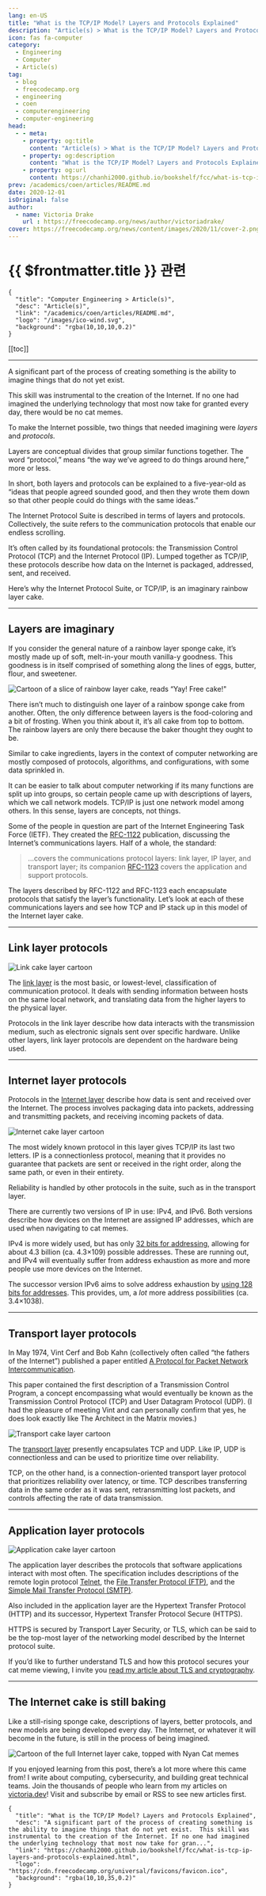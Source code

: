 ```yaml
---
lang: en-US
title: "What is the TCP/IP Model? Layers and Protocols Explained"
description: "Article(s) > What is the TCP/IP Model? Layers and Protocols Explained"
icon: fas fa-computer
category:
  - Engineering
  - Computer
  - Article(s)
tag:
  - blog
  - freecodecamp.org
  - engineering
  - coen
  - computerengineering
  - computer-engineering
head:
  - - meta:
    - property: og:title
      content: "Article(s) > What is the TCP/IP Model? Layers and Protocols Explained"
    - property: og:description
      content: "What is the TCP/IP Model? Layers and Protocols Explained"
    - property: og:url
      content: https://chanhi2000.github.io/bookshelf/fcc/what-is-tcp-ip-layers-and-protocols-explained.html
prev: /academics/coen/articles/README.md
date: 2020-12-01
isOriginal: false
author:
  - name: Victoria Drake
    url : https://freecodecamp.org/news/author/victoriadrake/
cover: https://freecodecamp.org/news/content/images/2020/11/cover-2.png
---
```


# {{ $frontmatter.title }} 관련


```component VPCard
{
  "title": "Computer Engineering > Article(s)",
  "desc": "Article(s)",
  "link": "/academics/coen/articles/README.md",
  "logo": "/images/ico-wind.svg",
  "background": "rgba(10,10,10,0.2)"
}
```

[[toc]]

---

<SiteInfo
  name="What is the TCP/IP Model? Layers and Protocols Explained"
  desc="A significant part of the process of creating something is the ability to imagine things that do not yet exist.  This skill was instrumental to the creation of the Internet. If no one had imagined the underlying technology that most now take for gran..."
  url="https://freecodecamp.org/news/what-is-tcp-ip-layers-and-protocols-explained"
  logo="https://cdn.freecodecamp.org/universal/favicons/favicon.ico"
  preview="https://freecodecamp.org/news/content/images/2020/11/cover-2.png"/>

A significant part of the process of creating something is the ability to imagine things that do not yet exist.

This skill was instrumental to the creation of the Internet. If no one had imagined the underlying technology that most now take for granted every day, there would be no cat memes.

To make the Internet possible, two things that needed imagining were *layers* and *protocols.*

Layers are conceptual divides that group similar functions together. The word “protocol,” means “the way we’ve agreed to do things around here,” more or less.

In short, both layers and protocols can be explained to a five-year-old as “ideas that people agreed sounded good, and then they wrote them down so that other people could do things with the same ideas.”

The Internet Protocol Suite is described in terms of layers and protocols. Collectively, the suite refers to the communication protocols that enable our endless scrolling.

It’s often called by its foundational protocols: the Transmission Control Protocol (TCP) and the Internet Protocol (IP). Lumped together as TCP/IP, these protocols describe how data on the Internet is packaged, addressed, sent, and received.

Here’s why the Internet Protocol Suite, or TCP/IP, is an imaginary rainbow layer cake.

---

## Layers are imaginary

If you consider the general nature of a rainbow layer sponge cake, it’s mostly made up of soft, melt-in-your mouth vanilla-y goodness. This goodness is in itself comprised of something along the lines of eggs, butter, flour, and sweetener.

![Cartoon of a slice of rainbow layer cake, reads “Yay! Free cake!"](https://freecodecamp.org/news/content/images/2020/11/free-cake.png)

There isn’t much to distinguish one layer of a rainbow sponge cake from another. Often, the only difference between layers is the food-coloring and a bit of frosting. When you think about it, it’s all cake from top to bottom. The rainbow layers are only there because the baker thought they ought to be.

Similar to cake ingredients, layers in the context of computer networking are mostly composed of protocols, algorithms, and configurations, with some data sprinkled in.

It can be easier to talk about computer networking if its many functions are split up into groups, so certain people came up with descriptions of layers, which we call network models. TCP/IP is just one network model among others. In this sense, layers are concepts, not things.

Some of the people in question are part of the Internet Engineering Task Force (IETF). They created the [<VPIcon icon="fas fa-globe"/>RFC-1122](https://tools.ietf.org/html/rfc1122) publication, discussing the Internet’s communications layers. Half of a whole, the standard:

> …covers the communications protocol layers: link layer, IP layer, and transport layer; its companion [<VPIcon icon="fas fa-globe"/>RFC-1123](https://tools.ietf.org/html/rfc1123) covers the application and support protocols.

The layers described by RFC-1122 and RFC-1123 each encapsulate protocols that satisfy the layer’s functionality. Let’s look at each of these communications layers and see how TCP and IP stack up in this model of the Internet layer cake.

---

## Link layer protocols

![Link cake layer cartoon](https://freecodecamp.org/news/content/images/2020/11/link.png)

The [<VPIcon icon="fas fa-globe"/>link layer](https://tools.ietf.org/html/rfc1122#page-21) is the most basic, or lowest-level, classification of communication protocol. It deals with sending information between hosts on the same local network, and translating data from the higher layers to the physical layer.

Protocols in the link layer describe how data interacts with the transmission medium, such as electronic signals sent over specific hardware. Unlike other layers, link layer protocols are dependent on the hardware being used.

---

## Internet layer protocols

Protocols in the [<VPIcon icon="fas fa-globe"/>Internet layer](https://tools.ietf.org/html/rfc1122#page-27) describe how data is sent and received over the Internet. The process involves packaging data into packets, addressing and transmitting packets, and receiving incoming packets of data.

![Internet cake layer cartoon](https://freecodecamp.org/news/content/images/2020/11/internet.png)

The most widely known protocol in this layer gives TCP/IP its last two letters. IP is a connectionless protocol, meaning that it provides no guarantee that packets are sent or received in the right order, along the same path, or even in their entirety.

Reliability is handled by other protocols in the suite, such as in the transport layer.

There are currently two versions of IP in use: IPv4, and IPv6. Both versions describe how devices on the Internet are assigned IP addresses, which are used when navigating to cat memes.

IPv4 is more widely used, but has only [32 bits for addressing](https://tools.ietf.org/html/rfc791#section-2.3), allowing for about 4.3 billion (ca. 4.3×109) possible addresses. These are running out, and IPv4 will eventually suffer from address exhaustion as more and more people use more devices on the Internet.

The successor version IPv6 aims to solve address exhaustion by [using 128 bits for addresses](https://tools.ietf.org/html/rfc8200#section-1). This provides, um, a *lot* more address possibilities (ca. 3.4×1038).

---

## Transport layer protocols

In May 1974, Vint Cerf and Bob Kahn (collectively often called “the fathers of the Internet”) published a paper entitled <VPIcon icon="fas fa-globe"/>[A Protocol for Packet Network Intercommunication](https://web.archive.org/web/20160304150203/http://ece.ut.ac.ir/Classpages/F84/PrincipleofNetworkDesign/Papers/CK74.pdf).

This paper contained the first description of a Transmission Control Program, a concept encompassing what would eventually be known as the Transmission Control Protocol (TCP) and User Datagram Protocol (UDP). (I had the pleasure of meeting Vint and can personally confirm that yes, he does look exactly like The Architect in the Matrix movies.)

![Transport cake layer cartoon](https://freecodecamp.org/news/content/images/2020/11/transport.png)

The [<VPIcon icon="fas fa-globe"/>transport layer](https://tools.ietf.org/html/rfc1122#page-77) presently encapsulates TCP and UDP. Like IP, UDP is connectionless and can be used to prioritize time over reliability.

TCP, on the other hand, is a connection-oriented transport layer protocol that prioritizes reliability over latency, or time. TCP describes transferring data in the same order as it was sent, retransmitting lost packets, and controls affecting the rate of data transmission.

---

## Application layer protocols

![Application cake layer cartoon](https://freecodecamp.org/news/content/images/2020/11/application.png)

The application layer describes the protocols that software applications interact with most often. The specification includes descriptions of the remote login protocol [<VPIcon icon="fas fa-globe"/>Telnet](https://tools.ietf.org/html/rfc1123#section-3), the [<VPIcon icon="fas fa-globe"/>File Transfer Protocol (FTP)](https://tools.ietf.org/html/rfc1123#section-4), and the [<VPIcon icon="fas fa-globe"/>Simple Mail Transfer Protocol (SMTP)](https://tools.ietf.org/html/rfc1123#section-5).

Also included in the application layer are the Hypertext Transfer Protocol (HTTP) and its successor, Hypertext Transfer Protocol Secure (HTTPS).

HTTPS is secured by Transport Layer Security, or TLS, which can be said to be the top-most layer of the networking model described by the Internet protocol suite.

If you’d like to further understand TLS and how this protocol secures your cat meme viewing, I invite you [<VPIcon icon="fas fa-globe"/>read my article about TLS and cryptography](https://victoria.dev/blog/tls).

---

## The Internet cake is still baking

Like a still-rising sponge cake, descriptions of layers, better protocols, and new models are being developed every day. The Internet, or whatever it will become in the future, is still in the process of being imagined.

![Cartoon of the full Internet layer cake, topped with Nyan Cat memes](https://freecodecamp.org/news/content/images/2020/11/cake.png)

If you enjoyed learning from this post, there’s a lot more where this came from! I write about computing, cybersecurity, and building great technical teams. Join the thousands of people who learn from my articles on [<VPIcon icon="fas fa-globe"/>victoria.dev](https://victoria.dev)! Visit and subscribe by email or RSS to see new articles first.

<!-- TODO: add ARTICLE CARD -->
```component VPCard
{
  "title": "What is the TCP/IP Model? Layers and Protocols Explained",
  "desc": "A significant part of the process of creating something is the ability to imagine things that do not yet exist.  This skill was instrumental to the creation of the Internet. If no one had imagined the underlying technology that most now take for gran...",
  "link": "https://chanhi2000.github.io/bookshelf/fcc/what-is-tcp-ip-layers-and-protocols-explained.html",
  "logo": "https://cdn.freecodecamp.org/universal/favicons/favicon.ico",
  "background": "rgba(10,10,35,0.2)"
}
```

